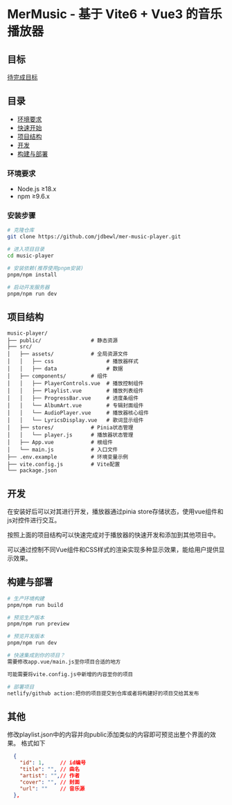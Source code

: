 # MerMusic - 基于 Vite6 + Vue3 的音乐播放器

## 目标

[待完成目标](/todolist.md)

## 目录
- [环境要求](#环境要求)
- [快速开始](#快速开始)
- [项目结构](#项目结构)
- [开发](#开发)
- [构建与部署](#构建与部署)

### 环境要求
- Node.js ≥18.x
- npm ≥9.6.x

### 安装步骤
```bash
# 克隆仓库
git clone https://github.com/jdbewl/mer-music-player.git

# 进入项目目录
cd music-player

# 安装依赖(推荐使用pnpm安装)
pnpm/npm install

# 启动开发服务器
pnpm/npm run dev
```
## 项目结构
```text
music-player/
├── public/                # 静态资源
├── src/
│   ├── assets/            # 全局资源文件
│   │   ├── css                 # 播放器样式
│   │   ├── data                # 数据
│   ├── components/        # 组件
│   │   ├── PlayerControls.vue  # 播放控制组件
│   │   ├── Playlist.vue        # 播放列表组件
│   │   ├── ProgressBar.vue     # 进度条组件
│   │   └── AlbumArt.vue        # 专辑封面组件
│   │   └── AudioPlayer.vue     # 播放器核心组件
│   │   └── LyricsDisplay.vue   # 歌词显示组件
│   ├── stores/            # Pinia状态管理
│   │   └── player.js      # 播放器状态管理
│   ├── App.vue            # 根组件
│   └── main.js            # 入口文件
├── .env.example           # 环境变量示例
├── vite.config.js         # Vite配置
└── package.json
```

## 开发

在安装好后可以对其进行开发，播放器通过pinia store存储状态，使用vue组件和js对控件进行交互。

按照上面的项目结构可以快速完成对于播放器的快速开发和添加到其他项目中。

可以通过控制不同Vue组件和CSS样式的渲染实现多种显示效果，能给用户提供显示效果。

## 构建与部署
```bash
# 生产环境构建
pnpm/npm run build

# 预览生产版本
pnpm/npm run preview

# 预览开发版本
pnpm/npm run dev

# 快速集成到你的项目？
需要修改app.vue/main.js至你项目合适的地方

可能需要将vite.config.js中新增的内容至你的项目

# 部署项目
netlify/github action:把你的项目提交到仓库或者将构建好的项目交给其发布
```

## 其他
修改playlist.json中的内容并向public添加类似的内容即可预览出整个界面的效果。
格式如下
```json
  {
    "id": 1,     // id编号
    "title": "", // 曲名
    "artist": "",// 作者
    "cover": "", // 封面
    "url": ""    // 音乐源
  },
```